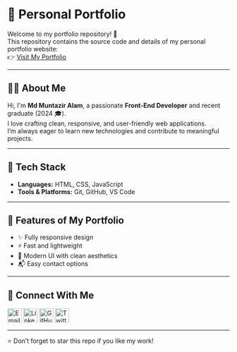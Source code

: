 # 🌟 Personal Portfolio

Welcome to my portfolio repository! 🚀  
This repository contains the source code and details of my personal portfolio website:  
👉 [Visit My Portfolio](https://tech-code20.github.io/My-Portfolio/)

---

## 👨‍💻 About Me
Hi, I'm **Md Muntazir Alam**, a passionate **Front-End Developer** and recent graduate (2024 🎓).  
I love crafting clean, responsive, and user-friendly web applications.  
I’m always eager to learn new technologies and contribute to meaningful projects.

---

## 🚀 Tech Stack
- **Languages:** HTML, CSS, JavaScript  
- **Tools & Platforms:** Git, GitHub, VS Code
---

## 📂 Features of My Portfolio
- ✨ Fully responsive design  
- ⚡ Fast and lightweight  
- 🎨 Modern UI with clean aesthetics  
- 📬 Easy contact options  

---

## 🔗 Connect With Me
[<img src="https://img.icons8.com/fluency/48/000000/email.png" width="32" height="32" alt="Email"/>](mailto:mdmuntaziralamkne@gmail.com)
[<img src="https://img.icons8.com/color/48/000000/linkedin.png" width="32" height="32" alt="LinkedIn"/>](https://www.linkedin.com/in/mdmuntaziralam-kne/)
[<img src="https://img.icons8.com/fluency/48/000000/github.png" width="32" height="32" alt="GitHub"/>](https://github.com/tech-code20)
[<img src="https://img.icons8.com/color/48/000000/twitter.png" width="32" height="32" alt="Twitter"/>](https://twitter.com/imMdMuntazir)

---

⭐ Don’t forget to star this repo if you like my work!  
